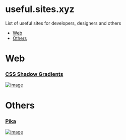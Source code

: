 # useful.sites.xyz
List of useful sites for developers, designers and others
- [Web](#web)
- [Others](#others)

# Web
### [CSS Shadow Gradients](https://alvarotrigo.com/shadow-gradients/)
[![image](https://user-images.githubusercontent.com/83653555/173681924-a91302e6-8c1a-46d2-b5e3-63c3b839d7e6.png)](https://alvarotrigo.com/shadow-gradients/)

# Others
### [Pika](https://pika.style/)
[![image](https://user-images.githubusercontent.com/83653555/173683462-1ac0c1ea-5140-4598-9728-df5a5b9bee15.png)](https://pika.style/)
